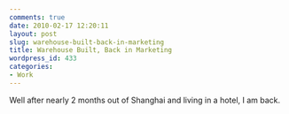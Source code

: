 ```yaml
---
comments: true
date: 2010-02-17 12:20:11
layout: post
slug: warehouse-built-back-in-marketing
title: Warehouse Built, Back in Marketing
wordpress_id: 433
categories:
- Work
---
```


Well after nearly 2 months out of Shanghai and living in a hotel, I am back.
